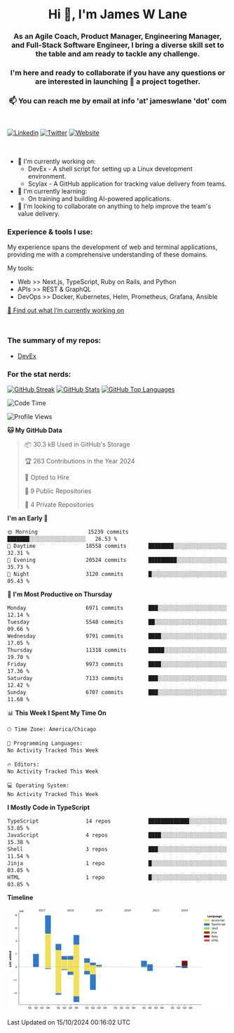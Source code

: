 <h1 align="center">Hi 👋, I'm James W Lane</h1>
<h3 align="center">As an Agile Coach, Product Manager, Engineering Manager, and Full-Stack Software Engineer, I bring a diverse skill set to the table and am ready to tackle any challenge.</h3>
<h3 align="center">I'm here and ready to collaborate if you have any questions or are interested in launching 🚀 a project together.</h3>

<div style="margin-top: 16px;" />

<h3 align="center">📫 You can reach me by email at info 'at' jameswlane 'dot' com</h3>

<div style="margin-top: 48px;" />

[![Linkedin](https://img.shields.io/badge/LinkedIn-0077B5?style=for-the-badge&logo=linkedin&logoColor=white)](https://www.linkedin.com/in/jameswlane/)
[![Twitter](https://img.shields.io/badge/Twitter-1DA1F2?style=for-the-badge&logo=twitter&logoColor=white)](https://x.com/jameswlane)
[![Website](https://img.shields.io/website?down_color=red&down_message=offline&style=for-the-badge&up_color=green&up_message=up&url=https%3A%2F%2Fwww.jameswlane.com)](https://www.jameswlane.com)

<div style="margin-top: 48px;" />

- 🔭 I'm currently working on:
  - DevEx - A shell script for setting up a Linux development environment.
  - Scylax - A GitHub application for tracking value delivery from teams.
- 🌱 I'm currently learning:
  - On training and building AI-powered applications.
- 👯 I'm looking to collaborate on anything to help improve the team's value delivery.

### Experience & tools I use:

My experience spans the development of web and terminal applications, providing me with a comprehensive understanding of these domains.

My tools:
- Web >> Next.js, TypeScript, Ruby on Rails, and Python
- APIs >> REST & GraphQL
- DevOps >> Docker, Kubernetes, Helm, Prometheus, Grafana, Ansible

[🔭 Find out what I’m currently working on](https://www.jameswlane.com/now)  

<div style="margin-top: 50px;"/>

### The summary of my repos:
- [DevEx](https://github.com/jameswlane/devex)  

### For the stat nerds:
[![GitHub Streak](https://github-readme-streak-stats.herokuapp.com?user=jameswlane&theme=tokyonight)](https://git.io/streak-stats)
[![GitHub Stats](https://github-readme-stats.vercel.app/api?username=jameswlane&show_icons=true&theme=tokyonight)](https://github-readme-stats.vercel.app)
[![GitHub Top Languages](https://github-readme-stats.vercel.app/api/top-langs?username=jameswlane&show_icons=true&locale=en&layout=compact&theme=tokyonight)](https://github-readme-stats.vercel.app)

<!--START_SECTION:waka-->
![Code Time](http://img.shields.io/badge/Code%20Time-135%20hrs%2023%20mins-blue)

![Profile Views](http://img.shields.io/badge/Profile%20Views-0-blue)

**🐱 My GitHub Data** 

> 📦 30.3 kB Used in GitHub's Storage 
 > 
> 🏆 263 Contributions in the Year 2024
 > 
> 💼 Opted to Hire
 > 
> 📜 9 Public Repositories 
 > 
> 🔑 4 Private Repositories 
 > 
**I'm an Early 🐤** 

```text
🌞 Morning                15239 commits       ███████░░░░░░░░░░░░░░░░░░   26.53 % 
🌆 Daytime                18558 commits       ████████░░░░░░░░░░░░░░░░░   32.31 % 
🌃 Evening                20524 commits       █████████░░░░░░░░░░░░░░░░   35.73 % 
🌙 Night                  3120 commits        █░░░░░░░░░░░░░░░░░░░░░░░░   05.43 % 
```
📅 **I'm Most Productive on Thursday** 

```text
Monday                   6971 commits        ███░░░░░░░░░░░░░░░░░░░░░░   12.14 % 
Tuesday                  5548 commits        ██░░░░░░░░░░░░░░░░░░░░░░░   09.66 % 
Wednesday                9791 commits        ████░░░░░░░░░░░░░░░░░░░░░   17.05 % 
Thursday                 11318 commits       █████░░░░░░░░░░░░░░░░░░░░   19.70 % 
Friday                   9973 commits        ████░░░░░░░░░░░░░░░░░░░░░   17.36 % 
Saturday                 7133 commits        ███░░░░░░░░░░░░░░░░░░░░░░   12.42 % 
Sunday                   6707 commits        ███░░░░░░░░░░░░░░░░░░░░░░   11.68 % 
```


📊 **This Week I Spent My Time On** 

```text
🕑︎ Time Zone: America/Chicago

💬 Programming Languages: 
No Activity Tracked This Week

🔥 Editors: 
No Activity Tracked This Week

💻 Operating System: 
No Activity Tracked This Week
```

**I Mostly Code in TypeScript** 

```text
TypeScript               14 repos            █████████████░░░░░░░░░░░░   53.85 % 
JavaScript               4 repos             ████░░░░░░░░░░░░░░░░░░░░░   15.38 % 
Shell                    3 repos             ███░░░░░░░░░░░░░░░░░░░░░░   11.54 % 
Jinja                    1 repo              █░░░░░░░░░░░░░░░░░░░░░░░░   03.85 % 
HTML                     1 repo              █░░░░░░░░░░░░░░░░░░░░░░░░   03.85 % 
```



**Timeline**

![Lines of Code chart](https://raw.githubusercontent.com/jameswlane/jameswlane/main/assets/bar_graph.png)


 Last Updated on 15/10/2024 00:16:02 UTC
<!--END_SECTION:waka-->
